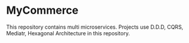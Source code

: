 # MyCommerce
This repository contains multi microservices. Projects use D.D.D, CQRS, Mediatr, Hexagonal Architecture in this repository.
